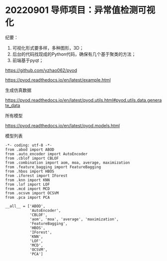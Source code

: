 # 20220901 导师项目：异常值检测可视化

纪要：
1. 可视化形式要多样，多种图形，3D；
2. 后台的代码找现成的Python代码，确保有几个基于聚类的方法；
3. 前端基于pyqt；

https://github.com/yzhao062/pyod

https://pyod.readthedocs.io/en/latest/example.html

生成仿真数据

https://pyod.readthedocs.io/en/latest/pyod.utils.html#pyod.utils.data.generate_data

所有模型

https://pyod.readthedocs.io/en/latest/pyod.models.html

模型列表
```
-*- coding: utf-8 -*-
from .abod import ABOD
from .auto_encoder import AutoEncoder
from .cblof import CBLOF
from .combination import aom, moa, average, maximization
from .feature_bagging import FeatureBagging
from .hbos import HBOS
from .iforest import IForest
from .knn import KNN
from .lof import LOF
from .mcd import MCD
from .ocsvm import OCSVM
from .pca import PCA

__all__ = ['ABOD',
           'AutoEncoder',
           'CBLOF',
           'aom', 'moa', 'average', 'maximization',
           'FeatureBagging',
           'HBOS',
           'IForest',
           'KNN',
           'LOF',
           'MCD',
           'OCSVM',
           'PCA']

```
